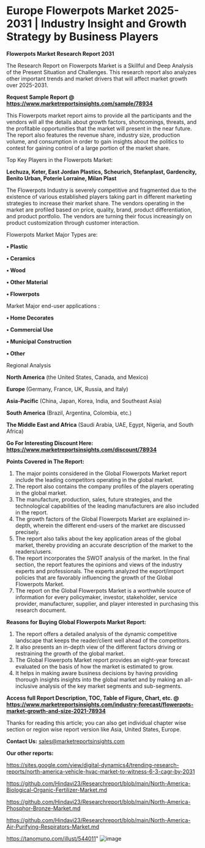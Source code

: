 # Europe Flowerpots Market 2025-2031 | Industry Insight and Growth Strategy by Business Players

<strong>Flowerpots Market Research Report 2031</strong>

The Research Report on Flowerpots Market is a Skillful and Deep Analysis of the Present Situation and Challenges. This research report also analyzes other important trends and market drivers that will affect market growth over 2025-2031.

<strong>Request Sample Report @ <a href=https://www.marketreportsinsights.com/sample/78934>https://www.marketreportsinsights.com/sample/78934</a></strong>

This Flowerpots market report aims to provide all the participants and the vendors will all the details about growth factors, shortcomings, threats, and the profitable opportunities that the market will present in the near future. The report also features the revenue share, industry size, production volume, and consumption in order to gain insights about the politics to contest for gaining control of a large portion of the market share.

Top Key Players in the Flowerpots Market:

<strong>Lechuza, Keter, East Jordan Plastics, Scheurich, Stefanplast, Gardencity, Benito Urban, Poterie Lorraine, Milan Plast</strong>

The Flowerpots Industry is severely competitive and fragmented due to the existence of various established players taking part in different marketing strategies to increase their market share. The vendors operating in the market are profiled based on price, quality, brand, product differentiation, and product portfolio. The vendors are turning their focus increasingly on product customization through customer interaction.

Flowerpots Market Major Types are:

<strong>• Plastic

• Ceramics

• Wood

• Other Material

• Flowerpots</strong>

Market Major end-user applications :

<strong>• Home Decorates

• Commercial Use

• Municipal Construction

• Other</strong>

Regional Analysis

</u><strong><b>North America</b></strong> (the United States, Canada, and Mexico)

<strong><b>Europe </b></strong>(Germany, France, UK, Russia, and Italy)

<strong><b>Asia-Pacific</b></strong> (China, Japan, Korea, India, and Southeast Asia)

<strong><b>South America</b></strong> (Brazil, Argentina, Colombia, etc.)

<strong><b>The Middle East and Africa</b></strong> (Saudi Arabia, UAE, Egypt, Nigeria, and South Africa)

<strong>Go For Interesting Discount Here: <a href=https://www.marketreportsinsights.com/discount/78934>https://www.marketreportsinsights.com/discount/78934</a></strong>

<strong>Points Covered in The Report:</strong>
<ol>
  <li>The major points considered in the Global Flowerpots Market report include the leading competitors operating in the global market.</li>
  <li>The report also contains the company profiles of the players operating in the global market.</li>
  <li>The manufacture, production, sales, future strategies, and the technological capabilities of the leading manufacturers are also included in the report.</li>
  <li>The growth factors of the Global Flowerpots Market are explained in-depth, wherein the different end-users of the market are discussed precisely.</li>
  <li>The report also talks about the key application areas of the global market, thereby providing an accurate description of the market to the readers/users.</li>
  <li>The report incorporates the SWOT analysis of the market. In the final section, the report features the opinions and views of the industry experts and professionals. The experts analyzed the export/import policies that are favorably influencing the growth of the Global Flowerpots Market.</li>
  <li>The report on the Global Flowerpots Market is a worthwhile source of information for every policymaker, investor, stakeholder, service provider, manufacturer, supplier, and player interested in purchasing this research document.</li>
</ol>
<strong>Reasons for Buying Global Flowerpots Market Report:</strong>

<ol>
  <li>The report offers a detailed analysis of the dynamic competitive landscape that keeps the reader/client well ahead of the competitors.</li>
  <li>It also presents an in-depth view of the different factors driving or restraining the growth of the global market.</li>
  <li>The Global Flowerpots Market report provides an eight-year forecast evaluated on the basis of how the market is estimated to grow.</li>
  <li>It helps in making aware business decisions by having providing thorough insights insights into the global market and by making an all-inclusive analysis of the key market segments and sub-segments.</li>
</ol>
<strong>Access full Report Description, TOC, Table of Figure, Chart, etc. @ <a href=https://www.marketreportsinsights.com/industry-forecast/flowerpots-market-growth-and-size-2021-78934>https://www.marketreportsinsights.com/industry-forecast/flowerpots-market-growth-and-size-2021-78934</a></strong>


Thanks for reading this article; you can also get individual chapter wise section or region wise report version like Asia, United States, Europe.

<strong>Contact Us:</strong>
sales@marketreportsinsights.com

<strong>Our other reports:</strong>

<a href=https://sites.google.com/view/digital-dynamics4/trending-research-reports/north-america-vehicle-hvac-market-to-witness-6-3-cagr-by-2031>https://sites.google.com/view/digital-dynamics4/trending-research-reports/north-america-vehicle-hvac-market-to-witness-6-3-cagr-by-2031</a>

<a href=https://github.com/Hindavi23/Researchreport/blob/main/North-America-Biological-Organic-Fertilizer-Market.md>https://github.com/Hindavi23/Researchreport/blob/main/North-America-Biological-Organic-Fertilizer-Market.md</a>

<a href=https://github.com/Hindavi23/Researchreport/blob/main/North-America-Phosphor-Bronze-Market.md>https://github.com/Hindavi23/Researchreport/blob/main/North-America-Phosphor-Bronze-Market.md</a>

<a href=https://github.com/Hindavi23/Researchreport/blob/main/North-America-Air-Purifying-Respirators-Market.md>https://github.com/Hindavi23/Researchreport/blob/main/North-America-Air-Purifying-Respirators-Market.md</a>

<a href=https://tanomuno.com/illust/544011>https://tanomuno.com/illust/544011</a>"
![image](https://github.com/user-attachments/assets/87c9c9ea-fdef-4968-8f6a-47f9e4209c1a)
